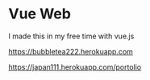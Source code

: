 # Vue Web

I made this in my free time with vue.js

https://bubbletea222.herokuapp.com

https://japan111.herokuapp.com/portolio
